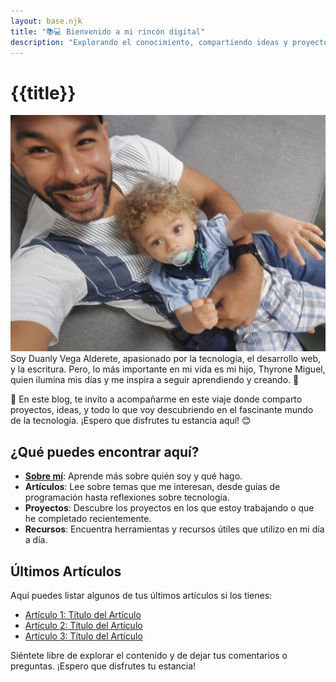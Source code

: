 ```yaml
---
layout: base.njk
title: "📚💻 Bienvenido a mi rincón digital"
description: "Explorando el conocimiento, compartiendo ideas y proyectos."
---
```


# {{title}}


![Mi hijo y yo](img/foto1.jpg)
Soy Duanly Vega Alderete, apasionado por la tecnología, el desarrollo web, y la escritura. Pero, lo más importante en mi vida es mi hijo, Thyrone Miguel, quien ilumina mis días y me inspira a seguir aprendiendo y creando. 🌟

🚀 En este blog, te invito a acompañarme en este viaje donde comparto proyectos, ideas, y todo lo que voy descubriendo en el fascinante mundo de la tecnología. ¡Espero que disfrutes tu estancia aquí! 😊

## ¿Qué puedes encontrar aquí?

- **[Sobre mí](./about/)**: Aprende más sobre quién soy y qué hago.
- **Artículos**: Lee sobre temas que me interesan, desde guías de programación hasta reflexiones sobre tecnología.
- **Proyectos**: Descubre los proyectos en los que estoy trabajando o que he completado recientemente.
- **Recursos**: Encuentra herramientas y recursos útiles que utilizo en mi día a día.

## Últimos Artículos

Aquí puedes listar algunos de tus últimos artículos si los tienes:

- [Artículo 1: Título del Artículo](./articulos/articulo1/)
- [Artículo 2: Título del Artículo](./articulos/articulo2/)
- [Artículo 3: Título del Artículo](./articulos/articulo3/)

Siéntete libre de explorar el contenido y de dejar tus comentarios o preguntas. ¡Espero que disfrutes tu estancia!
